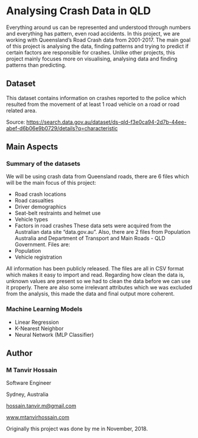 # Analysing Crash Data in QLD
Everything around us can be represented and understood through numbers and everything has pattern, even road accidents. In this project, we are working with Queensland’s Road Crash data from 2001-2017. The main goal of this project is analysing the data, finding patterns and trying to predict if certain factors are responsible for crashes. Unlike other projects, this project mainly focuses more on visualising, analysing data and finding patterns than predicting.

## Dataset
This dataset contains information on crashes reported to the police which resulted from the movement of at least 1 road vehicle on a road or road related area.

Source: https://search.data.gov.au/dataset/ds-qld-f3e0ca94-2d7b-44ee-abef-d6b06e9b0729/details?q=characteristic

## Main Aspects

### Summary of the datasets
We will be using crash data from Queensland roads, there are 6 files which will be the main focus of this project:
* Road crash locations
* Road casualties
* Driver demographics
* Seat-belt restraints and helmet use
* Vehicle types
* Factors in road crashes
These data sets were acquired from the Australian data site “data.gov.au”.
Also, there are 2 files from Population Australia and Department of Transport and Main Roads - QLD Government. Files are:
* Population
* Vehicle registration

All information has been publicly released. The files are all in CSV format which makes it easy to import and read. Regarding how clean the data is, unknown values are present so we had to clean the data before we can use it properly. There are also some irrelevant attributes which we was excluded from the analysis, this made the data and final output more coherent.


### Machine Learning Models
* Linear Regression
* K-Nearest Neighbor
* Neural Network (MLP Classifier)

## Author
### M Tanvir Hossain

Software Engineer

Sydney, Australia

hossain.tanvir.m@gmail.com

www.mtanvirhossain.com

Originally this project was done by me in November, 2018.
